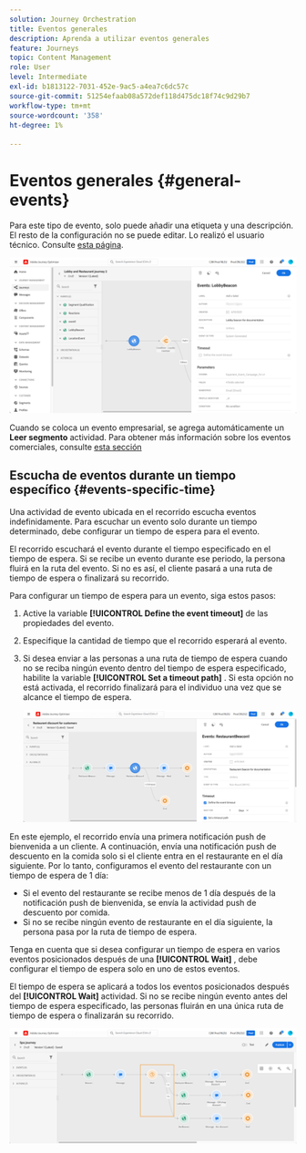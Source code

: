 ```yaml
---
solution: Journey Orchestration
title: Eventos generales
description: Aprenda a utilizar eventos generales
feature: Journeys
topic: Content Management
role: User
level: Intermediate
exl-id: b1813122-7031-452e-9ac5-a4ea7c6dc57c
source-git-commit: 51254efaab08a572def118d475dc18f74c9d29b7
workflow-type: tm+mt
source-wordcount: '358'
ht-degree: 1%

---
```


# Eventos generales {#general-events}

Para este tipo de evento, solo puede añadir una etiqueta y una descripción. El resto de la configuración no se puede editar. Lo realizó el usuario técnico. Consulte [esta página](../event/about-events.md).

![](../assets/general-events.png)

Cuando se coloca un evento empresarial, se agrega automáticamente un **Leer segmento** actividad. Para obtener más información sobre los eventos comerciales, consulte [esta sección](../event/about-events.md)

## Escucha de eventos durante un tiempo específico {#events-specific-time}

Una actividad de evento ubicada en el recorrido escucha eventos indefinidamente. Para escuchar un evento solo durante un tiempo determinado, debe configurar un tiempo de espera para el evento.

El recorrido escuchará el evento durante el tiempo especificado en el tiempo de espera. Si se recibe un evento durante ese periodo, la persona fluirá en la ruta del evento. Si no es así, el cliente pasará a una ruta de tiempo de espera o finalizará su recorrido.

Para configurar un tiempo de espera para un evento, siga estos pasos:

1. Active la variable **[!UICONTROL Define the event timeout]** de las propiedades del evento.

1. Especifique la cantidad de tiempo que el recorrido esperará al evento.

1. Si desea enviar a las personas a una ruta de tiempo de espera cuando no se reciba ningún evento dentro del tiempo de espera especificado, habilite la variable **[!UICONTROL Set a timeout path]** . Si esta opción no está activada, el recorrido finalizará para el individuo una vez que se alcance el tiempo de espera.

   ![](../assets/event-timeout.png)

En este ejemplo, el recorrido envía una primera notificación push de bienvenida a un cliente. A continuación, envía una notificación push de descuento en la comida solo si el cliente entra en el restaurante en el día siguiente. Por lo tanto, configuramos el evento del restaurante con un tiempo de espera de 1 día:

* Si el evento del restaurante se recibe menos de 1 día después de la notificación push de bienvenida, se envía la actividad push de descuento por comida.
* Si no se recibe ningún evento de restaurante en el día siguiente, la persona pasa por la ruta de tiempo de espera.

Tenga en cuenta que si desea configurar un tiempo de espera en varios eventos posicionados después de una **[!UICONTROL Wait]** , debe configurar el tiempo de espera solo en uno de estos eventos.

El tiempo de espera se aplicará a todos los eventos posicionados después del **[!UICONTROL Wait]** actividad. Si no se recibe ningún evento antes del tiempo de espera especificado, las personas fluirán en una única ruta de tiempo de espera o finalizarán su recorrido.

![](../assets/event-timeout-group.png)
